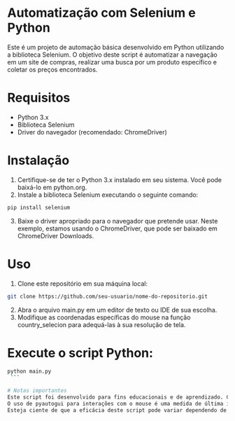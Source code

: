 # Automatização com Selenium e Python
Este é um projeto de automação básica desenvolvido em Python utilizando a biblioteca Selenium. O objetivo deste script é automatizar a navegação em um site de compras, realizar uma busca por um produto específico e coletar os preços encontrados.

# Requisitos
 - Python 3.x
 - Biblioteca Selenium
-  Driver do navegador (recomendado: ChromeDriver)
# Instalação
  1. Certifique-se de ter o Python 3.x instalado em seu sistema. Você pode baixá-lo em python.org.
  1. Instale a biblioteca Selenium executando o seguinte comando:
```bash
pip install selenium
```

3. Baixe o driver apropriado para o navegador que pretende usar. Neste exemplo, estamos usando o ChromeDriver, que pode ser baixado em ChromeDriver Downloads.
# Uso
  1. Clone este repositório em sua máquina local:

  ```bash
  git clone https://github.com/seu-usuario/nome-do-repositorio.git
  ```

  2. Abra o arquivo main.py em um editor de texto ou IDE de sua escolha.
  3. Modifique as coordenadas específicas do mouse na função country_selecion para adequá-las à sua resolução de tela.
# Execute o script Python:

   ```bash
   python main.py
    ```

# Notas importantes
Este script foi desenvolvido para fins educacionais e de aprendizado. Certifique-se de usá-lo de forma ética e respeitando os termos de serviço do site que está sendo automatizado.
O uso de pyautogui para interações com o mouse é uma medida de última instância e foi usado aqui para contornar medidas de segurança específicas do site. Recomenda-se explorar outras alternativas antes de recorrer a essa abordagem.
Esteja ciente de que a eficácia deste script pode variar dependendo de mudanças no site alvo, como atualizações de layout ou políticas de segurança.
